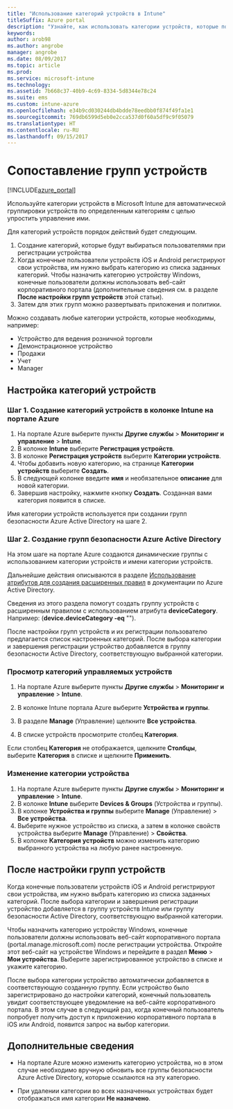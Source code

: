 ```yaml
---
title: "Использование категорий устройств в Intune"
titleSuffix: Azure portal
description: "Узнайте, как использовать категории устройств, которые пользователи могут выбрать при регистрации устройств в Intune.\""
keywords: 
author: arob98
ms.author: angrobe
manager: angrobe
ms.date: 08/09/2017
ms.topic: article
ms.prod: 
ms.service: microsoft-intune
ms.technology: 
ms.assetid: 7b668c37-40b9-4c69-8334-5d8344e78c24
ms.suite: ems
ms.custom: intune-azure
ms.openlocfilehash: e34b9cd030244db4bdde78eedbb0f874f49fa1e1
ms.sourcegitcommit: 769db6599d5eb0e2cca537d0f60a5df9c9f05079
ms.translationtype: HT
ms.contentlocale: ru-RU
ms.lasthandoff: 09/15/2017
---
```

# <a name="map-device-groups"></a>Сопоставление групп устройств


[!INCLUDE[azure_portal](./includes/azure_portal.md)]

Используйте категории устройств в Microsoft Intune для автоматической группировки устройств по определенным категориям с целью упростить управление ими.

Для категорий устройств порядок действий будет следующим.
1. Создание категорий, которые будут выбираться пользователями при регистрации устройства
3. Когда конечные пользователи устройств iOS и Android регистрируют свои устройства, им нужно выбрать категорию из списка заданных категорий. Чтобы назначить категорию устройству Windows, конечные пользователи должны использовать веб-сайт корпоративного портала (дополнительные сведения см. в разделе **После настройки групп устройств** этой статьи).
4. Затем для этих групп можно развертывать приложения и политики.

Можно создавать любые категории устройств, которые необходимы, например:
- Устройство для ведения розничной торговли
- Демонстрационное устройство
- Продажи
- Учет
- Manager

## <a name="how-to-configure-device-categories"></a>Настройка категорий устройств

### <a name="step-1---create-device-categories-in-the-intune-blade-of-the-azure-portal"></a>Шаг 1. Создание категорий устройств в колонке Intune на портале Azure
1. На портале Azure выберите пункты **Другие службы** > **Мониторинг и управление** > **Intune**.
3. В колонке **Intune** выберите **Регистрация устройств**.
3. В колонке **Регистрация устройств** выберите **Категории устройств**.
4. Чтобы добавить новую категорию, на странице **Категории устройств** выберите **Создать**.
5. В следующей колонке введите **имя** и необязательное **описание** для новой категории.
6. Завершив настройку, нажмите кнопку **Создать**. Созданная вами категория появится в списке.

Имя категории устройств используется при создании групп безопасности Azure Active Directory на шаге 2.

### <a name="step-2---create-azure-active-directory-security-groups"></a>Шаг 2. Создание групп безопасности Azure Active Directory
На этом шаге на портале Azure создаются динамические группы с использованием категории устройств и имени категории устройств.

Дальнейшие действия описываются в разделе [Использование атрибутов для создания расширенных правил](https://azure.microsoft.com/documentation/articles/active-directory-accessmanagement-groups-with-advanced-rules/#using-attributes-to-create-rules-for-device-objects) в документации по Azure Active Directory. 

Сведения из этого раздела помогут создать группу устройств с расширенным правилом с использованием атрибута **deviceCategory**. Например: (**device.deviceCategory -eq** "*<the device category name you got from the Azure portal>*").

После настройки групп устройств и их регистрации пользователю предлагается список настроенных категорий. После выбора категории и завершения регистрации устройство добавляется в группу безопасности Active Directory, соответствующую выбранной категории.

### <a name="how-to-view-the-categories-of-devices-you-manage"></a>Просмотр категорий управляемых устройств

1.  На портале Azure выберите пункты **Другие службы** > **Мониторинг и управление** > **Intune**.

2. В колонке Intune портала Azure выберите **Устройства и группы**.

3.  В разделе **Manage** (Управление) щелкните **Все устройства**.

4.  В списке устройств просмотрите столбец **Категория**.

Если столбец **Категория** не отображается, щелкните **Столбцы**, выберите **Категория** в списке и щелкните **Применить**.

### <a name="to-change-the-category-of-a-device"></a>Изменение категории устройства

1. На портале Azure выберите пункты **Другие службы** > **Мониторинг и управление** > **Intune**.
3. В колонке **Intune** выберите **Devices & Groups** (Устройства и группы).
4. В колонке **Устройства и группы** выберите **Manage** (Управление) > **Все устройства**.
5. Выберите нужное устройство из списка, а затем в колонке свойств устройства выберите **Manage** (Управление) > **Свойства**.
6. В колонке **Категория устройств** можно изменить категорию выбранного устройства на любую ранее настроенную.

## <a name="after-you-configure-device-groups"></a>После настройки групп устройств

Когда конечные пользователи устройств iOS и Android регистрируют свои устройства, им нужно выбрать категорию из списка заданных категорий. После выбора категории и завершения регистрации устройство добавляется в группу устройств Intune или группу безопасности Active Directory, соответствующую выбранной категории.

Чтобы назначить категорию устройству Windows, конечные пользователи должны использовать веб-сайт корпоративного портала (portal.manage.microsoft.com) после регистрации устройства. Откройте этот веб-сайт на устройстве Windows и перейдите в раздел **Меню** > **Мои устройства**. Выберите зарегистрированное устройство в списке и укажите категорию. 

После выбора категории устройство автоматически добавляется в соответствующую созданную группу. Если устройство было зарегистрировано до настройки категорий, конечный пользователь увидит соответствующее уведомление на веб-сайте корпоративного портала. В этом случае в следующий раз, когда конечный пользователь попробует получить доступ к приложению корпоративного портала в iOS или Android, появится запрос на выбор категории.

## <a name="further-information"></a>Дополнительные сведения
- На портале Azure можно изменить категорию устройства, но в этом случае необходимо вручную обновить все группы безопасности Azure Active Directory, которые ссылаются на эту категорию.

- При удалении категории во всех назначенных устройствах будет отображаться имя категории **Не назначено**.


